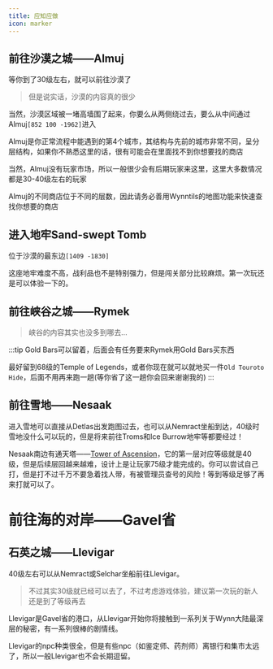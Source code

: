 ```yaml
---
title: 应知应做
icon: marker
---
```

## 前往沙漠之城——Almuj

等你到了30级左右，就可以前往沙漠了

>但是说实话，沙漠的内容真的很少

当然，沙漠区域被一堵高墙围了起来，你要么从两侧绕过去，要么从中间通过Almuj`[852 100 -1962]`进入

Almuj是你正常流程中能遇到的第4个城市，其结构与先前的城市非常不同，呈分层结构，如果你不熟悉这里的话，很有可能会在里面找不到你想要找的商店

当然，Almuj没有玩家市场，所以一般很少会有后期玩家来这里，这里大多数情况都是30-40级左右的玩家

Almuj的不同商店位于不同的层数，因此请务必善用Wynntils的地图功能来快速查找你想要的商店

## 进入地牢Sand-swept Tomb

位于沙漠的最东边`[1409 -1830]`

这座地牢难度不高，战利品也不是特别强力，但是闯关部分比较麻烦。第一次玩还是可以体验一下的。

## 前往峡谷之城——Rymek

>峡谷的内容其实也没多到哪去...

:::tip
Gold Bars可以留着，后面会有任务要来Rymek用Gold Bars买东西

最好留到68级的Temple of Legends，或者你现在就可以就地买一件`Old Touroto Hide`，后面不用再来跑一趟(等你省了这一趟你会回来谢谢我的)
:::

## 前往雪地——Nesaak

进入雪地可以直接从Detlas出发跑图过去，也可以从Nemract坐船到达，40级时雪地没什么可以玩的，但是将来前往Troms和Ice Burrow地牢等都要经过！

Nesaak南边有通天塔——[Tower of Ascension](/quests/lvl31-40/level%2040%20-%20tower%20of%20ascension.html)，它的第一层对应等级就是40级，但是后续层回越来越难，设计上是让玩家75级才能完成的。你可以尝试自己打，但是打不过千万不要急着找人带，有被管理员查号的风险！等到等级足够了再来打就可以了。

# 前往海的对岸——Gavel省

## 石英之城——Llevigar

40级左右可以从Nemract或Selchar坐船前往Llevigar。

>不过其实30级就已经可以去了，不过考虑游戏体验，建议第一次玩的新人还是到了等级再去

Llevigar是Gavel省的港口，从Llevigar开始你将接触到一系列关于Wynn大陆最深层的秘密，有一系列很棒的剧情线。

Llevigar的npc种类很全，但是有些npc（如鉴定师、药剂师）离银行和集市太远了，所以一般Llevigar也不会长期逗留。
